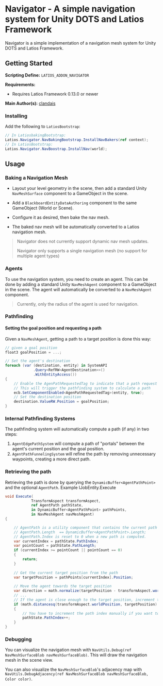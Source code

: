 ﻿# Navigator - A simple navigation system for Unity DOTS and Latios Framework

Navigator is a simple implementation of a navigation mesh system for Unity DOTS and Latios Framework.

## Getting Started

**Scripting Define:** `LATIOS_ADDON_NAVIGATOR`

**Requirements:**

- Requires Latios Framework 0.13.0 or newer

**Main Author(s):** [clandais](https://github.com/clandais)

### Installing

Add the following to `LatiosBootstrap`:

```csharp
// In LatiosbakingBootstrap:
Latios.Navigator.NavBakingBootstrap.InstallNavBakers(ref context);
// In LatiosBootstrap:
Latios.Navigator.NavBoostrap.InstallNav(world);
```

## Usage

### Baking a Navigation Mesh

- Layout your level geometry in the scene, then add a standard Unity `NavMeshSurface` component to a GameObject in the scene.
- Add a `BlackboardEntityDataAuthoring` component to the same GameObject (World or Scene).
- Configure it as desired, then bake the nav mesh.

- The baked nav mesh will be automatically converted to a Latios navigation mesh.

> Navigator does not currently support dynamic nav mesh updates.
> 
> Navigator only supports a single navigation mesh (no support for multiple agent types)

### Agents

To use the navigation system, you need to create an agent. This can be done by adding a standard Unity `NavMeshAgent` component to a GameObject in the scene.
The agent will automatically be converted to a `NavMeshAgent` component. 

> Currently, only the radius of the agent is used for navigation.

### Pathfinding

#### Setting the goal position and requesting a path
Given a `NavMeshAgent`, getting a path to a target position is done this way:

```csharp
// given a goal position
float3 goalPosition = ...;

// Set the agent's destination
foreach (var (destination, entity) in SystemAPI
             .Query<RefRW<AgentDestination>>()
             .WithEntityAccess())
{
    // Enable the AgenPathRequestedTag to indicate that a path request is being made
    // This will trigger the pathfinding system to calculate a path
    ecb.SetComponentEnabled<AgenPathRequestedTag>(entity, true);
    // Set the destination position
    destination.ValueRW.Position = goalPosition;
}
```

### Internal Pathfinding Systems
The pathfinding system will automatically compute a path (if any) in two steps: 
1. `AgentEdgePathSystem` will compute a path of "portals" between the agent's current position and the goal position.
2. `AgentPathFunnelingSystem` will refine the path by removing unnecessary waypoints, creating a more direct path.

### Retrieving the path
Retrieving the path is done by querying the `DynamicBuffer<AgentPathPoint>` and the optional `AgentPath`.
Example IJobEntity.Execute
```csharp
void Execute(
            TransformAspect transformAspect,
            ref AgentPath pathState,
            in DynamicBuffer<AgentPathPoint> pathPoints,
            in NavMeshAgent navMeshAgent)
{

    // AgentPath is a utility component that contains the current path's length and the current path's index.
    // AgentPath.Length  == DynamicBuffer<AgentPathPoint>.Length;
    // AgentPath.Index is reset to 0 when a new path is computed.
    var currentIndex = pathState.PathIndex;
    var pointCount = pathState.PathLength;
    if (currentIndex >= pointCount || pointCount == 0)
    {
        return;
    }
    
    // Get the current target position from the path
    var targetPosition = pathPoints[currentIndex].Position;
    
    // Move the agent towards the target position
    var direction = math.normalize(targetPosition - transformAspect.worldPosition);
    // ...
    // If the agent is close enough to the target position, increment the path index
    if (math.distancesq(transformAspect.worldPosition, targetPosition) < navMeshAgent.Radius * navMeshAgent.StoppingDistance)
    {
        // You have to increment the path index manually if you want to use it.
        pathState.PathIndex++;
    }
}
```

### Debugging

You can visualize the navigation mesh with `NavUtils.Debug(ref NavMeshSurfaceBlob navMeshSurfaceBlob)`.
This will draw the navigation mesh in the scene view.

You can also visualize the `NavMeshSurfaceBlob`'s adjacency map with `NavUtils.DebugAdjacency(ref NavMeshSurfaceBlob navMeshSurfaceBlob, Color color)`. 